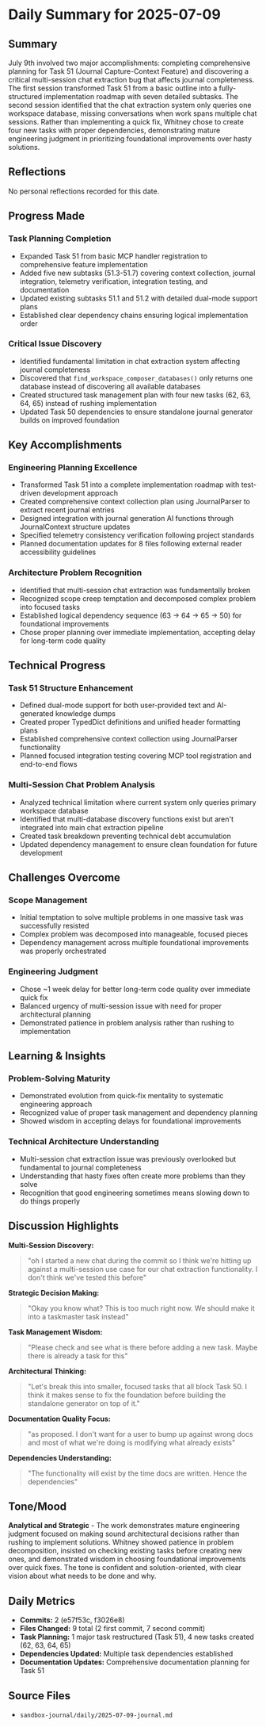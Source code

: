 # Daily Summary for 2025-07-09

## Summary

July 9th involved two major accomplishments: completing comprehensive planning for Task 51 (Journal Capture-Context Feature) and discovering a critical multi-session chat extraction bug that affects journal completeness. The first session transformed Task 51 from a basic outline into a fully-structured implementation roadmap with seven detailed subtasks. The second session identified that the chat extraction system only queries one workspace database, missing conversations when work spans multiple chat sessions. Rather than implementing a quick fix, Whitney chose to create four new tasks with proper dependencies, demonstrating mature engineering judgment in prioritizing foundational improvements over hasty solutions.

## Reflections

No personal reflections recorded for this date.

## Progress Made

### Task Planning Completion
- Expanded Task 51 from basic MCP handler registration to comprehensive feature implementation
- Added five new subtasks (51.3-51.7) covering context collection, journal integration, telemetry verification, integration testing, and documentation
- Updated existing subtasks 51.1 and 51.2 with detailed dual-mode support plans
- Established clear dependency chains ensuring logical implementation order

### Critical Issue Discovery
- Identified fundamental limitation in chat extraction system affecting journal completeness
- Discovered that `find_workspace_composer_databases()` only returns one database instead of discovering all available databases
- Created structured task management plan with four new tasks (62, 63, 64, 65) instead of rushing implementation
- Updated Task 50 dependencies to ensure standalone journal generator builds on improved foundation

## Key Accomplishments

### Engineering Planning Excellence
- Transformed Task 51 into a complete implementation roadmap with test-driven development approach
- Created comprehensive context collection plan using JournalParser to extract recent journal entries
- Designed integration with journal generation AI functions through JournalContext structure updates
- Specified telemetry consistency verification following project standards
- Planned documentation updates for 8 files following external reader accessibility guidelines

### Architecture Problem Recognition
- Identified that multi-session chat extraction was fundamentally broken
- Recognized scope creep temptation and decomposed complex problem into focused tasks
- Established logical dependency sequence (63 → 64 → 65 → 50) for foundational improvements
- Chose proper planning over immediate implementation, accepting delay for long-term code quality

## Technical Progress

### Task 51 Structure Enhancement
- Defined dual-mode support for both user-provided text and AI-generated knowledge dumps
- Created proper TypedDict definitions and unified header formatting plans
- Established comprehensive context collection using JournalParser functionality
- Planned focused integration testing covering MCP tool registration and end-to-end flows

### Multi-Session Chat Problem Analysis
- Analyzed technical limitation where current system only queries primary workspace database
- Identified that multi-database discovery functions exist but aren't integrated into main chat extraction pipeline
- Created task breakdown preventing technical debt accumulation
- Updated dependency management to ensure clean foundation for future development

## Challenges Overcome

### Scope Management
- Initial temptation to solve multiple problems in one massive task was successfully resisted
- Complex problem was decomposed into manageable, focused pieces
- Dependency management across multiple foundational improvements was properly orchestrated

### Engineering Judgment
- Chose ~1 week delay for better long-term code quality over immediate quick fix
- Balanced urgency of multi-session issue with need for proper architectural planning
- Demonstrated patience in problem analysis rather than rushing to implementation

## Learning & Insights

### Problem-Solving Maturity
- Demonstrated evolution from quick-fix mentality to systematic engineering approach
- Recognized value of proper task management and dependency planning
- Showed wisdom in accepting delays for foundational improvements

### Technical Architecture Understanding
- Multi-session chat extraction issue was previously overlooked but fundamental to journal completeness
- Understanding that hasty fixes often create more problems than they solve
- Recognition that good engineering sometimes means slowing down to do things properly

## Discussion Highlights

**Multi-Session Discovery:**
> "oh I started a new chat during the commit so I think we're hitting up against a multi-session use case for our chat extraction functionality. I don't think we've tested this before"

**Strategic Decision Making:**
> "Okay you know what? This is too much right now. We should make it into a taskmaster task instead"

**Task Management Wisdom:**
> "Please check and see what is there before adding a new task. Maybe there is already a task for this"

**Architectural Thinking:**
> "Let's break this into smaller, focused tasks that all block Task 50. I think it makes sense to fix the foundation before building the standalone generator on top of it."

**Documentation Quality Focus:**
> "as proposed. I don't want for a user to bump up against wrong docs and most of what we're doing is modifying what already exists"

**Dependencies Understanding:**
> "The functionality will exist by the time docs are written. Hence the dependencies"

## Tone/Mood

**Analytical and Strategic** - The work demonstrates mature engineering judgment focused on making sound architectural decisions rather than rushing to implement solutions. Whitney showed patience in problem decomposition, insisted on checking existing tasks before creating new ones, and demonstrated wisdom in choosing foundational improvements over quick fixes. The tone is confident and solution-oriented, with clear vision about what needs to be done and why.

## Daily Metrics

- **Commits:** 2 (e57f53c, f3026e8)
- **Files Changed:** 9 total (2 first commit, 7 second commit)
- **Task Planning:** 1 major task restructured (Task 51), 4 new tasks created (62, 63, 64, 65)
- **Dependencies Updated:** Multiple task dependencies established
- **Documentation Updates:** Comprehensive documentation planning for Task 51

## Source Files

- `sandbox-journal/daily/2025-07-09-journal.md` 